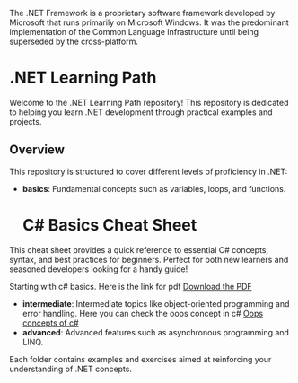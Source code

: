 The .NET Framework is a proprietary software framework developed by Microsoft that runs primarily on Microsoft Windows. It was the predominant implementation of the Common Language Infrastructure until being superseded by the cross-platform.
# .NET Learning Path
Welcome to the .NET Learning Path repository! This repository is dedicated to helping you learn .NET development through practical examples and projects.
## Overview
This repository is structured to cover different levels of proficiency in .NET:

- **basics**: Fundamental concepts such as variables, loops, and functions.
  # C# Basics Cheat Sheet

This cheat sheet provides a quick reference to essential C# concepts, syntax, and best practices for beginners. Perfect for both new learners and seasoned developers looking for a handy guide!

Starting with c# basics. Here is the link for pdf
[Download the PDF](https://github.com/ChandanaVaidya17/.Net-Learnings-/blob/main/cs-cheat-sheet.pdf)
- **intermediate**: Intermediate topics like object-oriented programming and error handling.
  Here you can check the oops concept in c# [Oops concepts of c#](https://dev.to/caiocesar/c-object-oriented-programming-oop-cheat-sheet-5bkf)
- **advanced**: Advanced features such as asynchronous programming and LINQ.

Each folder contains examples and exercises aimed at reinforcing your understanding of .NET concepts.






